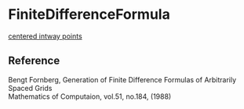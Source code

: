 # FiniteDifferenceFormula

[centered intway points](https://github.com/tk-yoshimura/FiniteDifferenceFormula/blob/main/results/centered_intway.md)  

## Reference
Bengt Fornberg, Generation of Finite Difference Formulas of Arbitrarily Spaced Grids  
Mathematics of Computaion, vol.51, no.184, (1988)